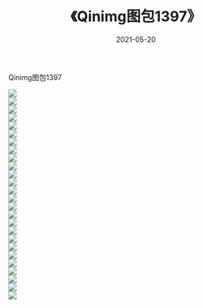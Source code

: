 ﻿---
layout: post
title:  《Qinimg图包1397》
date:   2021-05-20
img: http://imgx.orgx.ga/Qinimg图包/Qinimg图包1397/000.jpg
categories: [美女, 清纯, 唯美]
---

Qinimg图包1397

 ![](http://imgx.orgx.ga/Qinimg图包/Qinimg图包1397/001.jpg) <br>![](http://imgx.orgx.ga/Qinimg图包/Qinimg图包1397/002.jpg) <br>![](http://imgx.orgx.ga/Qinimg图包/Qinimg图包1397/003.jpg) <br>![](http://imgx.orgx.ga/Qinimg图包/Qinimg图包1397/004.jpg) <br>![](http://imgx.orgx.ga/Qinimg图包/Qinimg图包1397/005.jpg) <br>![](http://imgx.orgx.ga/Qinimg图包/Qinimg图包1397/006.jpg) <br>![](http://imgx.orgx.ga/Qinimg图包/Qinimg图包1397/007.jpg) <br>![](http://imgx.orgx.ga/Qinimg图包/Qinimg图包1397/008.jpg) <br>![](http://imgx.orgx.ga/Qinimg图包/Qinimg图包1397/009.jpg) <br>![](http://imgx.orgx.ga/Qinimg图包/Qinimg图包1397/010.jpg) <br>![](http://imgx.orgx.ga/Qinimg图包/Qinimg图包1397/011.jpg) <br>![](http://imgx.orgx.ga/Qinimg图包/Qinimg图包1397/012.jpg) <br>![](http://imgx.orgx.ga/Qinimg图包/Qinimg图包1397/013.jpg) <br>![](http://imgx.orgx.ga/Qinimg图包/Qinimg图包1397/014.jpg) <br>![](http://imgx.orgx.ga/Qinimg图包/Qinimg图包1397/015.jpg) <br>![](http://imgx.orgx.ga/Qinimg图包/Qinimg图包1397/016.jpg) <br>![](http://imgx.orgx.ga/Qinimg图包/Qinimg图包1397/017.jpg) <br>![](http://imgx.orgx.ga/Qinimg图包/Qinimg图包1397/018.jpg) <br>![](http://imgx.orgx.ga/Qinimg图包/Qinimg图包1397/019.jpg) <br>![](http://imgx.orgx.ga/Qinimg图包/Qinimg图包1397/020.jpg) <br>![](http://imgx.orgx.ga/Qinimg图包/Qinimg图包1397/021.jpg) <br>![](http://imgx.orgx.ga/Qinimg图包/Qinimg图包1397/022.jpg) <br>![](http://imgx.orgx.ga/Qinimg图包/Qinimg图包1397/023.jpg) <br>![](http://imgx.orgx.ga/Qinimg图包/Qinimg图包1397/024.jpg) <br>![](http://imgx.orgx.ga/Qinimg图包/Qinimg图包1397/025.jpg) <br>![](http://imgx.orgx.ga/Qinimg图包/Qinimg图包1397/026.jpg) <br>